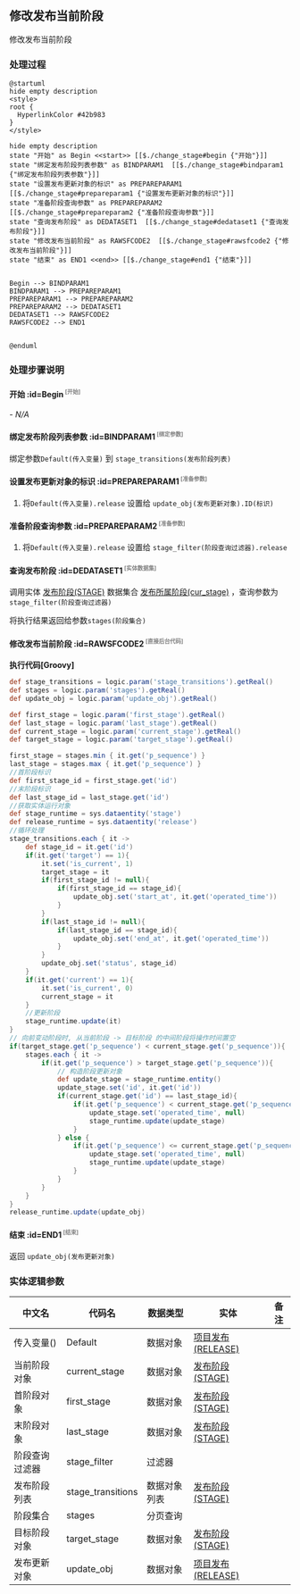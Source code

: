 ## 修改发布当前阶段 <!-- {docsify-ignore-all} -->

   修改发布当前阶段

### 处理过程

```plantuml
@startuml
hide empty description
<style>
root {
  HyperlinkColor #42b983
}
</style>

hide empty description
state "开始" as Begin <<start>> [[$./change_stage#begin {"开始"}]]
state "绑定发布阶段列表参数" as BINDPARAM1  [[$./change_stage#bindparam1 {"绑定发布阶段列表参数"}]]
state "设置发布更新对象的标识" as PREPAREPARAM1  [[$./change_stage#prepareparam1 {"设置发布更新对象的标识"}]]
state "准备阶段查询参数" as PREPAREPARAM2  [[$./change_stage#prepareparam2 {"准备阶段查询参数"}]]
state "查询发布阶段" as DEDATASET1  [[$./change_stage#dedataset1 {"查询发布阶段"}]]
state "修改发布当前阶段" as RAWSFCODE2  [[$./change_stage#rawsfcode2 {"修改发布当前阶段"}]]
state "结束" as END1 <<end>> [[$./change_stage#end1 {"结束"}]]


Begin --> BINDPARAM1
BINDPARAM1 --> PREPAREPARAM1
PREPAREPARAM1 --> PREPAREPARAM2
PREPAREPARAM2 --> DEDATASET1
DEDATASET1 --> RAWSFCODE2
RAWSFCODE2 --> END1


@enduml
```


### 处理步骤说明

#### 开始 :id=Begin<sup class="footnote-symbol"> <font color=gray size=1>[开始]</font></sup>



*- N/A*
#### 绑定发布阶段列表参数 :id=BINDPARAM1<sup class="footnote-symbol"> <font color=gray size=1>[绑定参数]</font></sup>



绑定参数`Default(传入变量)` 到 `stage_transitions(发布阶段列表)`
#### 设置发布更新对象的标识 :id=PREPAREPARAM1<sup class="footnote-symbol"> <font color=gray size=1>[准备参数]</font></sup>



1. 将`Default(传入变量).release` 设置给  `update_obj(发布更新对象).ID(标识)`

#### 准备阶段查询参数 :id=PREPAREPARAM2<sup class="footnote-symbol"> <font color=gray size=1>[准备参数]</font></sup>



1. 将`Default(传入变量).release` 设置给  `stage_filter(阶段查询过滤器).release`

#### 查询发布阶段 :id=DEDATASET1<sup class="footnote-symbol"> <font color=gray size=1>[实体数据集]</font></sup>



调用实体 [发布阶段(STAGE)](module/ProjMgmt/stage.md) 数据集合 [发布所属阶段(cur_stage)](module/ProjMgmt/stage#数据集合) ，查询参数为`stage_filter(阶段查询过滤器)`

将执行结果返回给参数`stages(阶段集合)`

#### 修改发布当前阶段 :id=RAWSFCODE2<sup class="footnote-symbol"> <font color=gray size=1>[直接后台代码]</font></sup>



<p class="panel-title"><b>执行代码[Groovy]</b></p>

```groovy
def stage_transitions = logic.param('stage_transitions').getReal()
def stages = logic.param('stages').getReal()
def update_obj = logic.param('update_obj').getReal()

def first_stage = logic.param('first_stage').getReal()
def last_stage = logic.param('last_stage').getReal()
def current_stage = logic.param('current_stage').getReal()
def target_stage = logic.param('target_stage').getReal()

first_stage = stages.min { it.get('p_sequence') }
last_stage = stages.max { it.get('p_sequence') }
//首阶段标识
def first_stage_id = first_stage.get('id')
//末阶段标识
def last_stage_id = last_stage.get('id')
//获取实体运行对象
def stage_runtime = sys.dataentity('stage')
def release_runtime = sys.dataentity('release')
//循环处理
stage_transitions.each { it ->
    def stage_id = it.get('id')
    if(it.get('target') == 1){
        it.set('is_current', 1)
        target_stage = it
        if(first_stage_id != null){
            if(first_stage_id == stage_id){
                update_obj.set('start_at', it.get('operated_time'))
            }
        }
        if(last_stage_id != null){
            if(last_stage_id == stage_id){
                update_obj.set('end_at', it.get('operated_time'))
            }
        }
        update_obj.set('status', stage_id) 
    }
    if(it.get('current') == 1){
        it.set('is_current', 0)
        current_stage = it
    }
    //更新阶段
    stage_runtime.update(it)
}
// 向前变动阶段时, 从当前阶段 -> 目标阶段 的中间阶段将操作时间置空
if(target_stage.get('p_sequence') < current_stage.get('p_sequence')){
    stages.each { it ->
        if(it.get('p_sequence') > target_stage.get('p_sequence')){
            // 构造阶段更新对象
            def update_stage = stage_runtime.entity()
            update_stage.set('id', it.get('id'))
            if(current_stage.get('id') == last_stage_id){
                if(it.get('p_sequence') < current_stage.get('p_sequence')){
                    update_stage.set('operated_time', null)
                    stage_runtime.update(update_stage)
                }
            } else {
                if(it.get('p_sequence') <= current_stage.get('p_sequence')){
                    update_stage.set('operated_time', null)
                    stage_runtime.update(update_stage)
                }
            }
        }
    }
}
release_runtime.update(update_obj)

```

#### 结束 :id=END1<sup class="footnote-symbol"> <font color=gray size=1>[结束]</font></sup>



返回 `update_obj(发布更新对象)`



### 实体逻辑参数

|    中文名   |    代码名    |  数据类型    |  实体   |备注 |
| --------| --------| -------- | -------- | --------   |
|传入变量(<i class="fa fa-check"/></i>)|Default|数据对象|[项目发布(RELEASE)](module/ProjMgmt/release.md)||
|当前阶段对象|current_stage|数据对象|[发布阶段(STAGE)](module/ProjMgmt/stage.md)||
|首阶段对象|first_stage|数据对象|[发布阶段(STAGE)](module/ProjMgmt/stage.md)||
|末阶段对象|last_stage|数据对象|[发布阶段(STAGE)](module/ProjMgmt/stage.md)||
|阶段查询过滤器|stage_filter|过滤器|||
|发布阶段列表|stage_transitions|数据对象列表|[发布阶段(STAGE)](module/ProjMgmt/stage.md)||
|阶段集合|stages|分页查询|||
|目标阶段对象|target_stage|数据对象|[发布阶段(STAGE)](module/ProjMgmt/stage.md)||
|发布更新对象|update_obj|数据对象|[项目发布(RELEASE)](module/ProjMgmt/release.md)||
